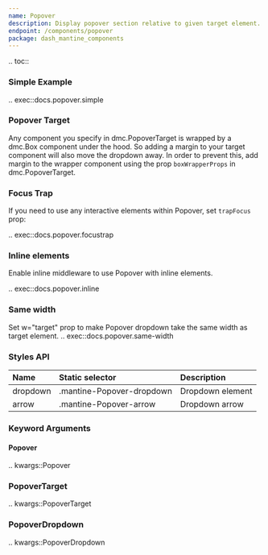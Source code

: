 ```yaml
---
name: Popover
description: Display popover section relative to given target element.
endpoint: /components/popover
package: dash_mantine_components
---
```


.. toc::

### Simple Example

.. exec::docs.popover.simple

### Popover Target

Any component you specify in dmc.PopoverTarget is wrapped by a dmc.Box component under the hood. So adding a margin
to your target component will also move the dropdown away. In order to prevent this, add margin to the wrapper component
using the prop `boxWrapperProps` in dmc.PopoverTarget.

### Focus Trap

If you need to use any interactive elements within Popover, set `trapFocus` prop:

.. exec::docs.popover.focustrap

### Inline elements

Enable inline middleware to use Popover with inline elements.

.. exec::docs.popover.inline

### Same width

Set w="target" prop to make Popover dropdown take the same width as target element.
.. exec::docs.popover.same-width

### Styles API

| Name     | Static selector           | Description      |
|:---------|:--------------------------|:-----------------|
| dropdown | .mantine-Popover-dropdown | Dropdown element |
| arrow    | .mantine-Popover-arrow    | Dropdown arrow   |

### Keyword Arguments

#### Popover

.. kwargs::Popover

### PopoverTarget

.. kwargs::PopoverTarget

### PopoverDropdown

.. kwargs::PopoverDropdown


